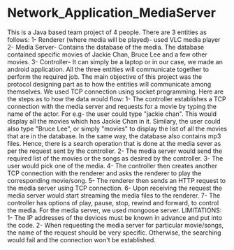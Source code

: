 # Network_Application_MediaServer
This is a Java based team project of 4 people. There are 3 entities as follows:
1- Renderer (where media will be played)- used VLC media player
2- Media Server- Contains the database of the media. The database contained specific movies of Jackie Chan, Bruce Lee and a few other movies.
3- Controller- It can simply be a laptop or in our case, we made an android application.
All the three entities will communicate together to perform the required job. The main objective of this project was the protocol designing part as to how the entities will communicate among themselves. We used TCP connection using socket programming.
Here are the steps as to how the data would flow:
1- The controller establishes a TCP connection with the media server and requests for a movie by typing the name of the actor. For e.g- the user could type "jackie chan". This would display all the movies which has Jackie Chan in it. Similary, the user could also type "Bruce Lee", or simply "movies" to display the list of all the movies that are in the database. In the same way, the database also contains mp3 files. Hence, there is a search operation that is done at the media sever as per the request sent by the controller.
2- The media server would send the required list of the movies or the songs as desired by the controller.
3- The user would pick one of the media.
4- The controller then creates another TCP connection with the renderer and asks the renderer to play the corresponding movie/song.
5- The renderer then sends an HTTP request to the media server using TCP connection.
6- Upon receiving the request the media server would start streaming the media files to the renderer.
7- The controller has options of play, pause, stop, rewind and forward, to control the media.
For the media server, we used mongoose server.
LIMITATIONS:
1- The IP addresses of the devices must be known in advance and put into the code.
2- When requesting the media server for particular movie/songs, the name of the request should be very specific. Otherwise, the searching would fail and the connection won't be established.
